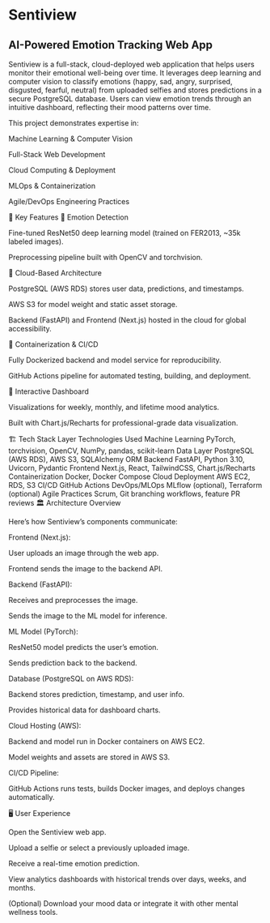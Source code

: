 # Sentiview

## AI-Powered Emotion Tracking Web App

Sentiview is a full-stack, cloud-deployed web application that helps users monitor their emotional well-being over time. It leverages deep learning and computer vision to classify emotions (happy, sad, angry, surprised, disgusted, fearful, neutral) from uploaded selfies and stores predictions in a secure PostgreSQL database. Users can view emotion trends through an intuitive dashboard, reflecting their mood patterns over time.

This project demonstrates expertise in:

Machine Learning & Computer Vision

Full-Stack Web Development

Cloud Computing & Deployment

MLOps & Containerization

Agile/DevOps Engineering Practices

🚀 Key Features
🔹 Emotion Detection

Fine-tuned ResNet50 deep learning model (trained on FER2013, ~35k labeled images).

Preprocessing pipeline built with OpenCV and torchvision.

🔹 Cloud-Based Architecture

PostgreSQL (AWS RDS) stores user data, predictions, and timestamps.

AWS S3 for model weight and static asset storage.

Backend (FastAPI) and Frontend (Next.js) hosted in the cloud for global accessibility.

🔹 Containerization & CI/CD

Fully Dockerized backend and model service for reproducibility.

GitHub Actions pipeline for automated testing, building, and deployment.

🔹 Interactive Dashboard

Visualizations for weekly, monthly, and lifetime mood analytics.

Built with Chart.js/Recharts for professional-grade data visualization.

🏗️ Tech Stack
Layer	Technologies Used
Machine Learning	PyTorch, torchvision, OpenCV, NumPy, pandas, scikit-learn
Data Layer	PostgreSQL (AWS RDS), AWS S3, SQLAlchemy ORM
Backend	FastAPI, Python 3.10, Uvicorn, Pydantic
Frontend	Next.js, React, TailwindCSS, Chart.js/Recharts
Containerization	Docker, Docker Compose
Cloud Deployment	AWS EC2, RDS, S3
CI/CD	GitHub Actions
DevOps/MLOps	MLflow (optional), Terraform (optional)
Agile Practices	Scrum, Git branching workflows, feature PR reviews
🏛️ Architecture Overview

Here’s how Sentiview’s components communicate:

Frontend (Next.js):

User uploads an image through the web app.

Frontend sends the image to the backend API.

Backend (FastAPI):

Receives and preprocesses the image.

Sends the image to the ML model for inference.

ML Model (PyTorch):

ResNet50 model predicts the user’s emotion.

Sends prediction back to the backend.

Database (PostgreSQL on AWS RDS):

Backend stores prediction, timestamp, and user info.

Provides historical data for dashboard charts.

Cloud Hosting (AWS):

Backend and model run in Docker containers on AWS EC2.

Model weights and assets are stored in AWS S3.

CI/CD Pipeline:

GitHub Actions runs tests, builds Docker images, and deploys changes automatically.

🖥️ User Experience

Open the Sentiview web app.

Upload a selfie or select a previously uploaded image.

Receive a real-time emotion prediction.

View analytics dashboards with historical trends over days, weeks, and months.

(Optional) Download your mood data or integrate it with other mental wellness tools.